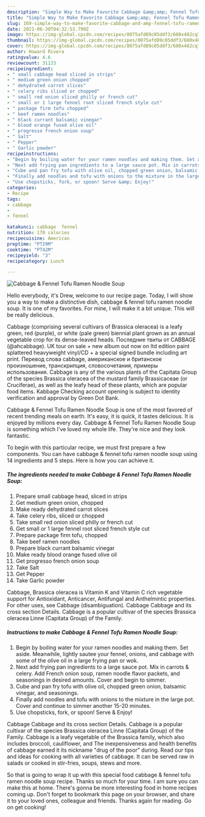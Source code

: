 ```yaml
---
description: "Simple Way to Make Favorite Cabbage &amp;amp; Fennel Tofu Ramen Noodle Soup"
title: "Simple Way to Make Favorite Cabbage &amp;amp; Fennel Tofu Ramen Noodle Soup"
slug: 169-simple-way-to-make-favorite-cabbage-and-amp-fennel-tofu-ramen-noodle-soup
date: 2021-06-30T04:32:53.790Z
image: https://img-global.cpcdn.com/recipes/8075afd89c05ddf3/680x482cq70/cabbage-fennel-tofu-ramen-noodle-soup-recipe-main-photo.jpg
thumbnail: https://img-global.cpcdn.com/recipes/8075afd89c05ddf3/680x482cq70/cabbage-fennel-tofu-ramen-noodle-soup-recipe-main-photo.jpg
cover: https://img-global.cpcdn.com/recipes/8075afd89c05ddf3/680x482cq70/cabbage-fennel-tofu-ramen-noodle-soup-recipe-main-photo.jpg
author: Howard Rivera
ratingvalue: 4.6
reviewcount: 31133
recipeingredient:
- " small cabbage head sliced in strips"
- " medium green onion chopped"
- " dehydrated carrot slices"
- " celery ribs sliced or chopped"
- " small red onion sliced philly or french cut"
- " small or 1 large fennel root sliced french style cut"
- " package firm tofu chopped"
- " beef ramen noodles"
- " black currant balsamic vinegar"
- " blood orange fused olive oil"
- " progresso french onion soup"
- " Salt"
- " Pepper"
- " Garlic powder"
recipeinstructions:
- "Begin by boiling water for your ramen noodles and making them. Set aside. Meanwhile, lightly sautee your fennel, onions, and cabbage with some of the olive oil in a large frying pan or wok."
- "Next add frying pan ingredients to a large sauce pot. Mix in carrots &amp; celery. Add French onion soup, ramen noodle flavor packets, and seasonings in desired amounts. Cover and begin to simmer."
- "Cube and pan fry tofu with olive oil, chopped green onion, balsamic vinegar, and seasonings."
- "Finally add noodles and tofu with onions to the mixture in the large pot. Cover and continue to simmer another 15-20 minutes."
- "Use chopsticks, fork, or spoon! Serve &amp; Enjoy!"
categories:
- Recipe
tags:
- cabbage
- 
- fennel

katakunci: cabbage  fennel 
nutrition: 170 calories
recipecuisine: American
preptime: "PT29M"
cooktime: "PT42M"
recipeyield: "3"
recipecategory: Lunch

---
```



![Cabbage &amp; Fennel Tofu Ramen Noodle Soup](https://img-global.cpcdn.com/recipes/8075afd89c05ddf3/680x482cq70/cabbage-fennel-tofu-ramen-noodle-soup-recipe-main-photo.jpg)

Hello everybody, it's Drew, welcome to our recipe page. Today, I will show you a way to make a distinctive dish, cabbage &amp; fennel tofu ramen noodle soup. It is one of my favorites. For mine, I will make it a bit unique. This will be really delicious.

Cabbage (comprising several cultivars of Brassica oleracea) is a leafy green, red (purple), or white (pale green) biennial plant grown as an annual vegetable crop for its dense-leaved heads. Последние твиты от CABBAGE (@ahcabbage). UK tour on sale + new album out now on ltd edition paint splattered heavyweight vinyl/CD + a special signed bundle including art print. Перевод слова cabbage, американское и британское произношение, транскрипция, словосочетания, примеры использования. Cabbage is any of the various plants of the Capitata Group of the species Brassica oleracea of the mustard family Brassicaceae (or Cruciferae), as well as the leafy head of these plants, which are popular food items. Kabbage Checking account opening is subject to identity verification and approval by Green Dot Bank.

Cabbage &amp; Fennel Tofu Ramen Noodle Soup is one of the most favored of recent trending meals on earth. It's easy, it is quick, it tastes delicious. It is enjoyed by millions every day. Cabbage &amp; Fennel Tofu Ramen Noodle Soup is something which I've loved my whole life. They're nice and they look fantastic.


To begin with this particular recipe, we must first prepare a few components. You can have cabbage &amp; fennel tofu ramen noodle soup using 14 ingredients and 5 steps. Here is how you can achieve it.

<!--inarticleads1-->

##### The ingredients needed to make Cabbage &amp; Fennel Tofu Ramen Noodle Soup:

1. Prepare  small cabbage head, sliced in strips
1. Get  medium green onion, chopped
1. Make ready  dehydrated carrot slices
1. Take  celery ribs, sliced or chopped
1. Take  small red onion sliced philly or french cut
1. Get  small or 1 large fennel root sliced french style cut
1. Prepare  package firm tofu, chopped
1. Take  beef ramen noodles
1. Prepare  black currant balsamic vinegar
1. Make ready  blood orange fused olive oil
1. Get  progresso french onion soup
1. Take  Salt
1. Get  Pepper
1. Take  Garlic powder


Cabbage, Brassica oleracea is Vitamin K and Vitamin C rich vegetable support for Antioxidant, Anticancer, Antifungal and Anthelmintic properties. For other uses, see Cabbage (disambiguation). Cabbage Cabbage and its cross section Details. Cabbage is a popular cultivar of the species Brassica oleracea Linne (Capitata Group) of the Family. 

<!--inarticleads2-->

##### Instructions to make Cabbage &amp; Fennel Tofu Ramen Noodle Soup:

1. Begin by boiling water for your ramen noodles and making them. Set aside. Meanwhile, lightly sautee your fennel, onions, and cabbage with some of the olive oil in a large frying pan or wok.
1. Next add frying pan ingredients to a large sauce pot. Mix in carrots &amp; celery. Add French onion soup, ramen noodle flavor packets, and seasonings in desired amounts. Cover and begin to simmer.
1. Cube and pan fry tofu with olive oil, chopped green onion, balsamic vinegar, and seasonings.
1. Finally add noodles and tofu with onions to the mixture in the large pot. Cover and continue to simmer another 15-20 minutes.
1. Use chopsticks, fork, or spoon! Serve &amp; Enjoy!


Cabbage Cabbage and its cross section Details. Cabbage is a popular cultivar of the species Brassica oleracea Linne (Capitata Group) of the Family. Cabbage is a leafy vegetable of the Brassica family, which also includes broccoli, cauliflower, and The inexpensiveness and health benefits of cabbage earned it its nickname &#34;drug of the poor&#34; during. Read our tips and ideas for cooking with all varieties of cabbage. It can be served raw in salads or cooked in stir-fries, soups, stews and more. 

So that is going to wrap it up with this special food cabbage &amp; fennel tofu ramen noodle soup recipe. Thanks so much for your time. I am sure you can make this at home. There's gonna be more interesting food in home recipes coming up. Don't forget to bookmark this page on your browser, and share it to your loved ones, colleague and friends. Thanks again for reading. Go on get cooking!
